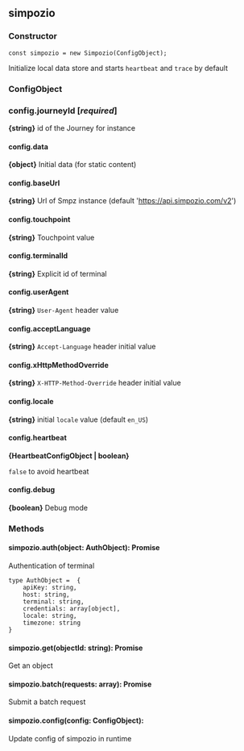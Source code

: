 ## simpozio 

### Constructor

    const simpozio = new Simpozio(ConfigObject);

Initialize local data store and starts ```heartbeat``` and ```trace``` by default
    
### ConfigObject

### config.journeyId  [_required_]
**{string}** id of the Journey for instance

#### config.data 
**{object}** Initial data (for static content)

#### config.baseUrl 
**{string}** Url of Smpz instance (default 'https://api.simpozio.com/v2')

#### config.touchpoint
**{string}** Touchpoint value

#### config.terminalId
**{string}** Explicit id of terminal

#### config.userAgent
**{string}** ```User-Agent``` header value

#### config.acceptLanguage
**{string}**  ```Accept-Language``` header initial value

#### config.xHttpMethodOverride
**{string}** ```X-HTTP-Method-Override``` header initial value

#### config.locale
**{string}** initial ```locale``` value (default ```en_US```)

#### config.heartbeat 
**{HeartbeatConfigObject | boolean}** 

```false``` to avoid heartbeat

#### config.debug
**{boolean}** Debug mode

### Methods

#### simpozio.auth(object: AuthObject): Promise
Authentication of terminal

    type AuthObject =  {
        apiKey: string,
        host: string,
        terminal: string,
        credentials: array[object],
        locale: string,
        timezone: string
    } 

#### simpozio.get(objectId: string): Promise<void>
Get an object

#### simpozio.batch(requests: array): Promise<void>
Submit a batch request

#### simpozio.config(config: ConfigObject): <void>
Update config of simpozio in runtime



